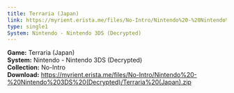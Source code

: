 ```yaml
---
title: Terraria (Japan)
link: https://myrient.erista.me/files/No-Intro/Nintendo%20-%20Nintendo%203DS%20(Decrypted)/Terraria%20(Japan).zip
type: single1
System: Nintendo - Nintendo 3DS (Decrypted)
---
```

<b>Game:</b> Terraria (Japan)<br>
<b>System:</b> Nintendo - Nintendo 3DS (Decrypted)<br>
<b>Collection:</b> No-Intro<br>
<b>Download:</b> https://myrient.erista.me/files/No-Intro/Nintendo%20-%20Nintendo%203DS%20(Decrypted)/Terraria%20(Japan).zip